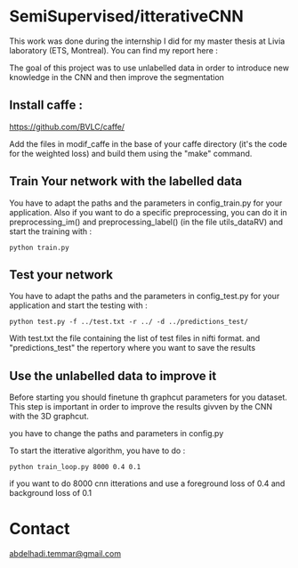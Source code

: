 # SemiSupervised/itterativeCNN

This work was done during the internship I did for my master thesis at Livia laboratory (ETS, Montreal). You can find my report here : 

The goal of this project was to use unlabelled data in order to introduce new knowledge in the CNN and then improve the segmentation

## Install caffe : 
 https://github.com/BVLC/caffe/
 
 Add the files in modif_caffe in the base of your caffe directory (it's the code for the weighted loss) and build them using the "make" command.
 
 ## Train Your network with the labelled data
 
 You have to adapt the paths and the parameters in config_train.py for your application. Also if you want to do a specific preprocessing, you can do it in preprocessing_im() and preprocessing_label() (in the file utils_dataRV) and start the training with :
 ```
 python train.py
 ```
 ## Test your network
  You have to adapt the paths and the parameters in config_test.py for your application and start the testing with :
  ```
  python test.py -f ../test.txt -r ../ -d ../predictions_test/ 
  ```
  
  With test.txt the file containing the list of test files in nifti format. and "predictions_test" the repertory where you want to save the results
 
 ## Use the unlabelled data to improve it
 Before starting you should finetune th graphcut parameters for you dataset. This step is important in order to improve the results givven by the CNN with the 3D graphcut.
 
 you have to change the paths and parameters in config.py
 
To start the itterative algorithm, you have to do :

```
python train_loop.py 8000 0.4 0.1
```

if you want to do 8000 cnn itterations and use a foreground loss of 0.4 and background loss of 0.1

# Contact
abdelhadi.temmar@gmail.com
